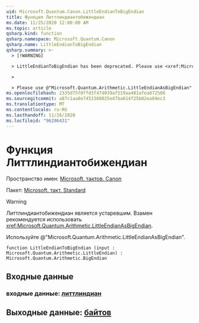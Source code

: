```yaml
---
uid: Microsoft.Quantum.Canon.LittleEndianToBigEndian
title: Функция Литтлиндиантобижендиан
ms.date: 11/25/2020 12:00:00 AM
ms.topic: article
qsharp.kind: function
qsharp.namespace: Microsoft.Quantum.Canon
qsharp.name: LittleEndianToBigEndian
qsharp.summary: >-
  > [!WARNING]

  > LittleEndianToBigEndian has been deprecated. Please use <xref:Microsoft.Quantum.Arithmetic.LittleEndianAsBigEndian> instead.

  >

  > Please use @"Microsoft.Quantum.Arithmetic.LittleEndianAsBigEndian".
ms.openlocfilehash: 2335d75f0ffd3f47d039af519aa481afea872508
ms.sourcegitcommit: a87c1aa8e7453360025e47ba614f25b02ea84ec3
ms.translationtype: MT
ms.contentlocale: ru-RU
ms.lasthandoff: 11/26/2020
ms.locfileid: "96206431"
---
```

# <a name="littleendiantobigendian-function"></a>Функция Литтлиндиантобижендиан

Пространство имен: [Microsoft. тактов. Canon](xref:Microsoft.Quantum.Canon)

Пакет: [Microsoft. такт. Standard](https://nuget.org/packages/Microsoft.Quantum.Standard)


> [!WARNING]
> Литтлиндиантобижендиан является устаревшим. Взамен рекомендуется использовать <xref:Microsoft.Quantum.Arithmetic.LittleEndianAsBigEndian>.
>
> Используйте @"Microsoft.Quantum.Arithmetic.LittleEndianAsBigEndian".



```qsharp
function LittleEndianToBigEndian (input : Microsoft.Quantum.Arithmetic.LittleEndian) : Microsoft.Quantum.Arithmetic.BigEndian
```


## <a name="input"></a>Входные данные

### <a name="input--littleendian"></a>входные данные: [литтлиндиан](xref:Microsoft.Quantum.Arithmetic.LittleEndian)





## <a name="output--bigendian"></a>Выходные данные: [байтов](xref:Microsoft.Quantum.Arithmetic.BigEndian)

